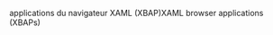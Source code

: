 <span data-ttu-id="67107-101">applications du navigateur XAML (XBAP)</span><span class="sxs-lookup"><span data-stu-id="67107-101">XAML browser applications (XBAPs)</span></span>